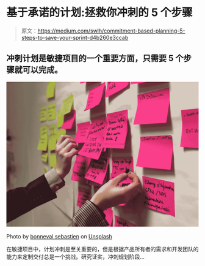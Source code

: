 # 基于承诺的计划:拯救你冲刺的 5 个步骤

> 原文：<https://medium.com/swlh/commitment-based-planning-5-steps-to-save-your-sprint-d4b260e3ccab>

## 冲刺计划是敏捷项目的一个重要方面，只需要 5 个步骤就可以完成。

![](img/3253237410566b808cefc5a0563978af.png)

Photo by [bonneval sebastien](https://unsplash.com/photos/yBzg2SHzddM?utm_source=unsplash&utm_medium=referral&utm_content=creditCopyText) on [Unsplash](https://unsplash.com/search/photos/sprint-agile?utm_source=unsplash&utm_medium=referral&utm_content=creditCopyText)

在敏捷项目中，计划冲刺是至关重要的，但是根据产品所有者的需求和开发团队的能力来定制交付总是一个挑战。研究证实，冲刺规划阶段…